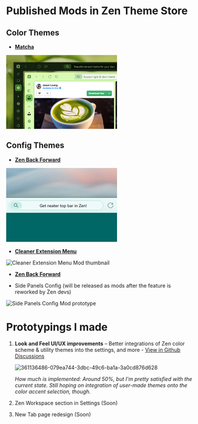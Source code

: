 # Published Mods in Zen Theme Store
## Color Themes 
- [**Matcha**](https://zen-browser.app/themes/80112b28-39e0-407c-8988-2290bc973b97)

![Matcha Color Theme thumbnail](https://raw.githubusercontent.com/zen-browser/theme-store/main/themes/80112b28-39e0-407c-8988-2290bc973b97/image.png)

## Config Themes
- [**Zen Back Forward**](https://zen-browser.app/themes/c8d9e6e6-e702-4e15-8972-3596e57cf398)

![Zen Back Forward Mod thumbnail](https://raw.githubusercontent.com/zen-browser/theme-store/main/themes/c8d9e6e6-e702-4e15-8972-3596e57cf398/image.png)

- [**Cleaner Extension Menu**](https://zen-browser.app/themes/1e86cf37-a127-4f24-b919-d265b5ce29a0)

![Cleaner Extension Menu Mod thumbnail](https://github.com/user-attachments/assets/aac56b8f-9152-455d-a651-0bc20629fa5f)

- [**Zen Back Forward**]()



- Side Panels Config (will be released as mods after the feature is reworked by Zen devs)

![Side Panels Config Mod prototype](https://github.com/user-attachments/assets/6766dff7-ec4e-4671-8f0c-86478f103695)


# Prototypings I made
1. **Look and Feel UI/UX improvements** – Better integrations of Zen color scheme & utility themes into the settings, and more - [View in Github Discussions](https://github.com/zen-browser/desktop/discussions/797)

   ![361136486-079ea744-3dbc-49c6-ba1a-3a0cd876d628](https://github.com/user-attachments/assets/6d1ec847-7c4d-4814-9066-5052a916277b)

   _How much is implemented: Around 50%, but I'm pretty satisfied with the current state. Still hoping on integration of user-made themes onto the color accent selection, though._

3. Zen Workspace section in Settings (Soon)
4. New Tab page redesign (Soon)

##

